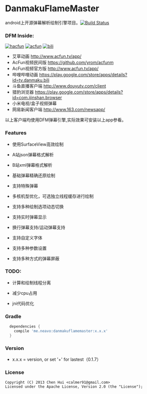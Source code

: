 DanmakuFlameMaster
==================

android上开源弹幕解析绘制引擎项目。[![Build Status](https://travis-ci.org/ctiao/DanmakuFlameMaster.png?branch=master)](https://travis-ci.org/ctiao/DanmakuFlameMaster)

### DFM Inside: 
[![hacfun](https://raw.github.com/ctiao/ctiao.github.io/master/images/apps/hacfun.png?raw=true)](http://www.coolapk.com/apk/tv.ac.fun)
[![acfun](https://raw.github.com/ctiao/ctiao.github.io/master/images/apps/acfun.png?raw=true)](http://www.coolapk.com/apk/tv.acfundanmaku.video)
[![bili](https://raw.github.com/ctiao/ctiao.github.io/master/images/apps/bili.png?raw=true)](https://play.google.com/store/apps/details?id=tv.danmaku.bili)

- 艾草动画 http://www.acfun.tv/app/
- AcFun视频民间版 https://github.com/yrom/acfunm
- AcFun视频官方版 http://www.acfun.tv/app/
- 哔哩哔哩动画 https://play.google.com/store/apps/details?id=tv.danmaku.bili
- 斗鱼直播客户端 http://www.douyutv.com/client
- 猎豹浏览器 https://play.google.com/store/apps/details?id=com.ijinshan.browser
- 小米电视/盒子视频弹幕
- 网易新闻客户端 http://www.163.com/newsapp/

以上客户端均使用DFM弹幕引擎,实际效果可安装以上app参看。

### Features

- 使用SurfaceView高效绘制

- A站json弹幕格式解析

- B站xml弹幕格式解析

- 基础弹幕精确还原绘制

- 支持特殊弹幕

- 多核机型优化，可选独立线程缓存进行绘制

- 支持多种绘制选项动态切换

- 支持实时弹幕显示

- 换行弹幕支持/运动弹幕支持

- 支持自定义字体

- 支持多种参数设置

- 支持多种方式的弹幕屏蔽

### TODO:

- 计算和绘制线程分离

- 减少cpu占用

- jni代码优化

### Gradle
  ```groovy
    dependencies {
      compile 'me.neavo:danmakuflamemaster:x.x.x'
    }
  ```  

### Version
  * x.x.x = version, or set '+' for lastest（0.1.7）

### License
    Copyright (C) 2013 Chen Hui <calmer91@gmail.com>
    Licensed under the Apache License, Version 2.0 (the "License");
